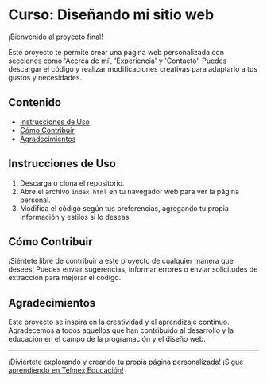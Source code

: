 # Curso: Diseñando mi sitio web



¡Bienvenido al proyecto final!

Este proyecto te permite crear una página web personalizada con secciones como 'Acerca de mí', 'Experiencia' y 'Contacto'. Puedes descargar el código y realizar modificaciones creativas para adaptarlo a tus gustos y necesidades.

## Contenido

- [Instrucciones de Uso](#instrucciones-de-uso)
- [Cómo Contribuir](#cómo-contribuir)
- [Agradecimientos](#agradecimientos)
  

## Instrucciones de Uso

1. Descarga o clona el repositorio.
2. Abre el archivo `index.html` en tu navegador web para ver la página personal.
3. Modifica el código según tus preferencias, agregando tu propia información y estilos si lo deseas.

## Cómo Contribuir

¡Siéntete libre de contribuir a este proyecto de cualquier manera que desees! Puedes enviar sugerencias, informar errores o enviar solicitudes de extracción para mejorar el código.

## Agradecimientos

Este proyecto se inspira en la creatividad y el aprendizaje continuo. Agradecemos a todos aquellos que han contribuido al desarrollo y la educación en el campo de la programación y el diseño web.

---

¡Diviértete explorando y creando tu propia página personalizada!
[¡Sigue aprendiendo en Telmex Educación!](https://telmexeducacion.com/course/search.php?areaids=core_course-course&q=programaci%C3%B3n)

